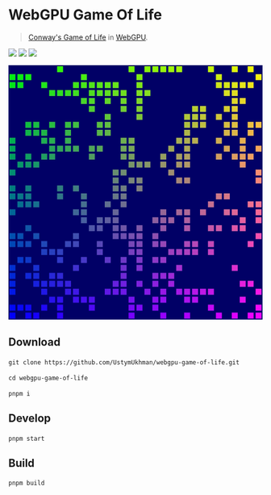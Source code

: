 # WebGPU Game Of Life #

> [Conway's Game of Life](https://en.wikipedia.org/wiki/Conway%27s_Game_of_Life) in [WebGPU](https://www.w3.org/TR/webgpu/).

![](https://img.shields.io/github/deployments/UstymUkhman/webgpu-game-of-life/github-pages?style=flat-square)
![](https://img.shields.io/github/package-json/v/UstymUkhman/webgpu-game-of-life?color=brightgreen&style=flat-square)
![](https://img.shields.io/github/license/UstymUkhman/webgpu-game-of-life?color=lightgrey&style=flat-square)

[![](./public/preview.jpg)](https://ustymukhman.github.io/webgpu-game-of-life/dist)

## Download ##

`git clone https://github.com/UstymUkhman/webgpu-game-of-life.git`

`cd webgpu-game-of-life`

`pnpm i`

## Develop ##

`pnpm start`

## Build ##

`pnpm build`
